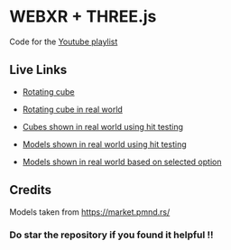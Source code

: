 # WEBXR + THREE.js

Code for the [Youtube playlist](https://youtube.com/playlist?list=PLpM_sf_d5YTPL1iDMJNDHuEMkT0eTYkyL)

## Live Links

- [Rotating cube](https://normal-cube.netlify.app/)

- [Rotating cube in real world](https://xr-cube.netlify.app/)

- [Cubes shown in real world using hit testing](https://xr-hit-cube.netlify.app/)

- [Models shown in real world using hit testing](https://xr-hit-models.netlify.app/)

- [Models shown in real world based on selected option](https://xr-domoverlay.netlify.app/)

## Credits


Models taken from https://market.pmnd.rs/

### Do star the repository if you found it helpful !!
